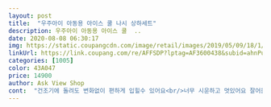 ```yaml
---
layout: post 
title:  "우주아이 아동용 아이스 쿨 나시 상하세트" 
description: 우주아이 아동용 아이스 쿨  ..
date: 2020-08-08 06:30:17 
img: https://static.coupangcdn.com/image/retail/images/2019/05/09/18/1/f43eee82-65f2-4151-bd27-95326d3676e1.jpg 
linkUrl: https://link.coupang.com/re/AFFSDP?lptag=AF3600438&subid=ahnPublicAsk&pageKey=221277444&itemId=690964435&vendorItemId=4770408574&traceid=V0-113-772eb20747963df1 
categories: [1005] 
color: 43A047 
price: 14900 
author: Ask View Shop 
cont:  "건조기에 돌려도 변화없이 편하게 입힐수 있어요<br/>너무 시운하고 멋있어요 잘어울리네요 어릴때도 이런스탈 입혓는데 7살아들 몸게 17.<br/>5키로 입니다<br/>다들 이쁘다고 그러네요<br/>딱 맞는 호수 입히면 무릎살짝 아래 내려오고요<br/>딱맞게 입어도 크게 입혀도 이쁜 옷이예요<br/>마른체형이지만 롱트 다리<br/>빨아서 탁탁털어서 햇볕에 말려도 금방 마르고요<br/>소재가 쉬원한 소재예요<br/>아이가 둘이라서요<br/>아이들이 입고싶어하는 옷이예요<br/>아주 고급스렇고요 이뻐요<br/>작은 아이만 입혀놓으면<br/>전 9호 11호 13호 각각 모양별로 다 구매 했는데요<br/>크게 입혀도 긴바지 9부바지 정도 입혀 놓은 정도라서요<br/>큰아이도 자기도 똑같은옷 입는다고 하고요<br/>큰아이만 입혀놓으면 작은아이가 벚으라며 잡아당겨요<br/>키119.<br/> 몸무게21.<br/>6 잘맞아요 티가좀 기네요<br/>후회안하실것 같아요<br/>" 
---
```

